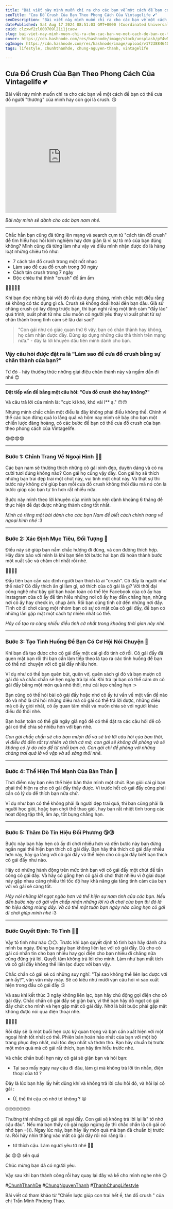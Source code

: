 ```yaml
---
title: "Bài viết này mình muốn chỉ ra cho các bạn về một cách để bạn có thể cưa đổ người "thương" của mình hay còn gọi là crush. 😘"
seoTitle: "Cưa Đổ Crush Của Bạn Theo Phong Cách Của Vintagelife 💕"
seoDescription: "Bài viết này mình muốn chỉ ra cho các bạn về một cách để bạn có thể cưa đổ người "thương" của mình hay còn gọi là crush. 😘"
datePublished: Sat Aug 17 2024 08:51:03 GMT+0000 (Coordinated Universal Time)
cuid: clzxwf2zl000709l21i1jcaow
slug: bai-viet-nay-minh-muon-chi-ra-cho-cac-ban-ve-mot-cach-de-ban-co-the-cua-do-nguoi-thuong-cua-minh-hay-con-goi-la-crush
cover: https://cdn.hashnode.com/res/hashnode/image/stock/unsplash/pY4wNtLojsI/upload/100d212de91fee3ed8a24132869e5fb7.jpeg
ogImage: https://cdn.hashnode.com/res/hashnode/image/upload/v1723884640372/4dbc6ca4-2e9e-4c91-9922-ab38b61bb23c.webp
tags: lifestyle, chunhthanhde, chung-nguyen-thanh, vintagelife

---
```


## Cưa Đổ Crush Của Bạn Theo Phong Cách Của Vintagelife 💕

Bài viết này mình muốn chỉ ra cho các bạn về một cách để bạn có thể cưa đổ người "thương" của mình hay còn gọi là crush. 😘

<iframe src="https://assets.pinterest.com/ext/embed.html?id=1032731758295013274" height="330" width="345" frameborder="0" scrolling="no" ></iframe>

*Bài này mình sẽ dành cho các bạn nam nhé.*

---

Chắc hẳn bạn cũng đã từng lên mạng và search cụm từ "cách tán đổ crush" để tìm hiểu học hỏi kinh nghiệm hay đơn giản là vì sự tò mò của bạn đúng không? Mình cũng đã từng làm như vậy và điều mình nhận được đó là hàng loạt những chiêu trò như:

- 7 cách tán đổ crush trong một nốt nhạc
- Làm sao để cưa đổ crush trong 30 ngày 
- Cách tán crush trong 7 ngày
- Độc chiêu thả thính "crush" đổ ầm ầm

🤔🤔🤔🤔🤔

Khi bạn đọc những bài viết đó rồi áp dụng chúng, mình chắc một điều rằng sẽ không có tác dụng gì cả. Crush sẽ không đoái hoài đến bạn đâu. Giả sử chăng crush có lay động trước bạn, thì bạn nghĩ rằng một tình cảm "đẩy láo" quá trình, xuất phát từ nhu cầu muốn có người yêu thay vì xuất phát từ sự chân thành trong tình cảm sẽ lâu dài sao?

> "Con gái như có giác quan thứ 6 vậy, bạn có chân thành hay không, họ cảm nhận được đấy. Đừng áp dụng những câu thả thính trên mạng nữa." - đây là lời khuyên đầu tiên mình dành cho bạn.

### Vậy câu hỏi được đặt ra là "Làm sao để cưa đổ crush bằng sự chân thành của bạn?"

Từ đó - hãy thưởng thức những giai điệu chân thành này và ngấm dần đi nhé 😊

---

**Đặt tiếp vấn đề bằng một câu hỏi: "Cưa đổ crush khó hay không?"**

Và câu trả lời của mình là: "cực kì khó, khó vãi l** ạ." 😔😔

Nhưng mình chắc chắn một điều là đây không phải điều không thể. Chính vì thế các bạn đừng quá lo lắng quá và hôm nay mình sẽ bày cho bạn một chiến lược đàng hoàng, có các bước để bạn có thể cưa đổ crush của bạn theo phong cách của Vintagelife.

😎😎😎😎

---

### Bước 1: Chỉnh Trang Về Ngoại Hình 💇‍♂️

Các bạn nam sẽ thường thích những cô gái xinh đẹp, duyên dáng và có nụ cười tươi đúng không nào? Con gái họ cũng vậy đấy. Con gái họ sẽ thích những bạn trai đẹp trai một chút này, vui tính một chút này. Và thật sự thì bước này không chỉ giúp bạn mỗi cưa đổ crush không thôi đâu mà nó còn là bước giúp các bạn tự tin hơn rất nhiều nữa.

Bước này mình theo lời khuyên của mình bạn nên dành khoảng 6 tháng để thực hiện để đạt được những thành công tốt nhất.

*Mình có riêng một bài dành cho các bạn Nam để biết cách chỉnh trang về ngoại hình nhé* :3

---

### Bước 2: Xác Định Mục Tiêu, Đối Tượng 🎯

Điều này sẽ giúp bạn nắm chắc hướng đi đúng, và con đường thích hợp. Hãy đảm bảo với mình là khi bạn tiến tới bước hai bạn đã hoàn thành bước một xuất sắc và chăm chỉ nhất rồi nhé.

🤔🤔🤔🤔

Đầu tiên bạn cần xác định người bạn thích là ai "crush". Cô đấy là người như thế nào? Cô đấy thích ăn gì làm gì, sở thích của cô gái là gì? Với thời đại công nghệ như bây giờ bạn hoàn toàn có thể lên Facebook của cô ấy hay Instagram của cô ấy để tìm hiểu những nơi cô ấy hay đến chẳng hạn, những nơi cô ấy hay check in, chụp ảnh. Rồi bạn cũng tình cờ đến những nơi đấy. Tình cờ đi chơi cùng một nhóm bạn có sự có mặt của cô gái đấy, để bạn có những lần gặp mặt một cách tự nhiên nhất có thể.

*Hãy cố tạo ra càng nhiều điều tình cờ nhất trong khoảng thời gian này nhé.*

---

### Bước 3: Tạo Tình Huống Để Bạn Có Cơ Hội Nói Chuyện 💬

Khi bạn đã tạo được cho cô gái đấy một cái gì đó tình cờ rồi. Cô gái đấy đã quen mặt bạn rồi thì bạn cần làm tiếp theo là tạo ra các tình huống để bạn có thể nói chuyện với cô gái đấy nhiều hơn.

Ví dụ như có thể bạn quên bút, quên vở, quên sách gì đó và bạn mượn cô gái đó và chắc chắn sẽ hẹn ngày trả lại rồi. Khi trả lại bạn có thể cảm ơn cô gái đấy bằng một món quà nhỏ thôi, như cái kẹo chẳng hạn :>

Bạn cũng có thể hỏi bài cô gái đấy hoặc nhờ cô ấy tư vấn về một vấn đề nào đó và nhớ là chỉ hỏi những điều mà cô gái có thể trả lời được, những điều mà cô ấy giỏi nhất, cô ấy quan tâm nhất và muốn chia sẻ với người khác điều đó thôi nhé.

Bạn hoàn toàn có thể giả ngây giả ngô để có thể đặt ra các câu hỏi để cô gái có thể chia sẻ nhiều hơn với bạn nhé.

*Con gái chắc chắn sẽ cho bạn mượn đồ và sẽ trả lời câu hỏi của bạn thôi, vì điều đó đến rất tự nhiên và tình cờ mà, con gái sẽ không đề phòng và sẽ không có lý do nào để từ chối bạn cả. Con gái chỉ đề phòng với những chàng trai quá là vồ vập và sỗ sàng thôi nhé.*

---

### Bước 4: Thể Hiện Thế Mạnh Của Bản Thân 💪

Thời điểm này bạn nên thể hiện bản thân mình một chút. Bạn giỏi cái gì bạn phải thể hiện ra cho cô gái đấy thấy được. Vì trước hết cô gái đấy cũng phải cần có lý do để thích bạn nữa chứ.

Ví dụ như bạn có thể không phải là người đẹp trai quá, thì bạn cũng phải là người học giỏi, hoặc bạn chơi thể thao giỏi, hay bạn rất nhiệt tình trong các hoạt động tập thể, ấm áp, tốt bụng chẳng hạn.

---

### Bước 5: Thăm Dò Tín Hiệu Đối Phương 😘😘

Bước này bạn hãy hẹn cô ấy đi chơi nhiều hơn và đến bước này bạn đừng ngần ngại thể hiện bạn thích cô gái đấy. Bạn hãy thả thích cô gái đấy nhiều hơn này, hãy ga lăng với cô gái đấy và thể hiện cho cô gái đấy biết bạn thích cô gái đấy như nào.

Hãy có những hành động trên mức tình bạn với cô gái đấy một chút để tấn công cô gái đấy. Và hãy cố gắng hẹn cô gái đi chơi thật nhiều vì ở giai đoạn này gặp nhau càng nhiều thì tốc độ hay khả năng gia tăng tình cảm của bạn với vô gái sẽ càng tốt.

*Hãy nói những lời ngọt ngào hơn và thể hiện sự nam tính của các bạn. Nếu đến bước này cô gái vẫn chấp nhận những lời rủ đi chơi của bạn thì đó là tín hiệu đáng mừng đấy. Và có thể một tuần bạn ngày nào cũng hẹn cô gái đi chơi giúp mình nhé* :3

---

### Bước Quyết Định: Tỏ Tình 💛💛

Vậy tỏ tình như nào 😐😐. Trước khi bạn quyết định tỏ tình bạn hãy dành cho mình ba ngày. Đúng ba ngày bạn không liên lạc với cô gái đấy. Dù cho cô gái có nhắn tin cho bạn nhiều hay gọi điện cho bạn nhiều đi chăng nữa cũng đừng trả lời. Quyết tâm không trả lời cho mình. Làm như bạn mất tích và cô gái đấy không thể liên lạc được với bạn vậy.

Chắc chắn cô gái sẽ có những suy nghĩ: "Tại sao không thể liên lạc được với anh ấy?", vân vân mây mây. Sẽ có kiểu như mười vạn câu hỏi vì sao xuất hiện trong đầu cô gái đấy :3

Và sau khi kết thúc 3 ngày không liên lạc, bạn hãy chủ động gọi điện cho cô gái đấy. Chắc chắn cô gái đấy sẽ giận bạn, vì thế bạn hãy dỗ ngọt cô gái đấy chút cho mình và hẹn gặp mặt cô gái đấy. Nhớ là bắt buộc phải gặp mặt không được nói qua điện thoại nhé. 

💛💛💛💛

Rồi đây sẽ là một buổi hẹn cực kỳ quan trọng và bạn cần xuất hiện với một ngoại hình tốt nhất có thể. Phiên bản hoàn hảo nhất của bạn với một bộ trang phục đẹp nhất, mái tóc đẹp nhất và thơm tho. Bạn hãy chuẩn bị trước một món quà mà cô gái rất thích, bạn hãy tìm hiểu trước nhé.

Và chắc chắn buổi hẹn này cô gái sẽ giận bạn và hỏi bạn:

- Tại sao mấy ngày nay cậu đi đâu, làm gì mà không trả lời tin nhắn, điện thoại của tớ ?

Đây là lúc bạn hãy lấy hết dũng khí và không trả lời câu hỏi đó, và hỏi lại cô gái :

- Ừ, thế thì cậu có nhớ tớ không ? 😣

🙄🙄🙄🙄🙄🙄🙄

Thường thì những cô gái sẽ ngại đấy. Con gái sẽ không trả lời lại là" tớ nhớ cậu đâu". Nếu mà bạn thấy cô gái ngập ngừng ấy thì chắc chắn là cô gái có nhớ bạn =))). Ngay lúc này, bạn hãy lấy món quà mà bạn đã chuẩn bị trước ra. Rồi hãy nhìn thẳng vào mắt cô gái đấy rồi nói rằng là :

- tớ thích cậu. Làm người yêu tớ nhé 💛💛

ặc 😜😜 sến quá 

Chúc mừng bạn đã có người yêu. 

Vậy sau khi bạn thành công rồi hay quay lại đây và kể cho mình nghe nhé 😉


#[ChunhThanhDe](https://github.com/ChunhThanhDe) #[ChungNguyenThanh](https://www.linkedin.com/in/chunhthanhde/) #[ThanhChungLifestyle](https://www.instagram.com/thanhchung3000/)

Bài viết có tham khảo từ "Chiến lược giúp con trai hết ế, tán đổ crush " của chị Trần Minh Phương Thảo.